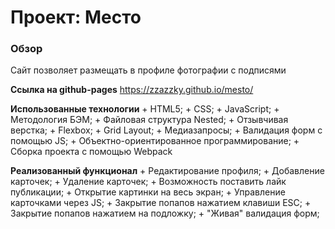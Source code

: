 # Проект: Место

### Обзор

Cайт позволяет размещать в профиле фотографии с подписями

**Ссылка на github-pages**
https://zzazzky.github.io/mesto/

**Использованные технологии** + HTML5; + CSS; + JavaScript; + Методология БЭМ; + Файловая структура Nested; + Отзывчивая верстка; + Flexbox; + Grid Layout; + Медиазапросы; + Валидация форм с помощью JS; + Объектно-ориентированное программирование; + Сборка проекта с помощью Webpack

**Реализованный функционал** + Редактирование профиля; + Добавление карточек; + Удаление карточек; + Возможность поставить лайк публикации; + Открытие картинки на весь экран; + Управление карточками через JS; + Закрытие попапов нажатием клавиши ESC; + Закрытие попапов нажатием на подложку; + "Живая" валидация форм;
